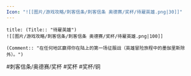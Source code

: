 ```yaml
---
Icon: "![[图片/游戏攻略/刺客信条/刺客信条 奥德赛/奖杯/待雇英雄.png|30]]"
---
```

```ad-common-bronze-trophy
title: (Title:: "待雇英雄")
![[图片/游戏攻略/刺客信条/刺客信条 奥德赛/奖杯/待雇英雄.png|100]]

(Comment:: "在任何地区赢得你在陆上的第一场征服战（英雄冒险旅程中的墨伽里斯除外）。")
```

#刺客信条/奥德赛/奖杯 #奖杯 #奖杯/铜
